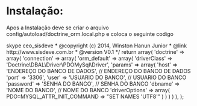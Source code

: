 Instalação:
=====================

Apos a Instalação deve se criar o arquivo
config/autoload/doctrine_orm.local.php
e coloca o seguinte codigo

<?php

/**
 * Arquivo de configuração da conexão do banco de dados
 * Respnsavel por passar o endereço do banco, usuario do banco, senha do banco, e nome do banco.
 * NÃO ESQUECER DE MUDAR O ENDEREÇO. LOGIN E SENHA E O NOME DO BANCO.
 * @author Winston Hanun Junior <ceo@sisdeve.com.br> skype ceo_sisdeve
 * @copyright (c) 2014, Winston Hanun Junior
 * @link http://www.sisdeve.com.br
 * @version V0.1
 */
return array(
    'doctrine' => array(
        'connection' => array(
            'orm_default' => array(
                'driverClass' => 'Doctrine\DBAL\Driver\PDOMySql\Driver',
                'params' => array(
                    'host'     => 'ENDEREÇO DO BANCO DE DADOS', // ENDEREÇO DO BANCO DE DADOS
                    'port'     => '3306',
                    'user'     => 'USUARIO DO BANCO', // USUARIO DO BANCO
                    'password' => 'SENHA DO BANCO', // SENHA DO BANCO
                    'dbname'   => 'NOME DO BANCO', // NOME DO BANCO
                    'driverOptions' => array(
                        PDO::MYSQL_ATTR_INIT_COMMAND => "SET NAMES 'UTF8'"
                    )
                )
            )
        )
    ),
);
